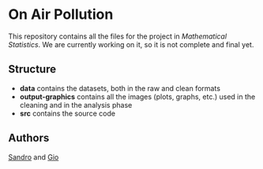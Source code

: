 # On Air Pollution

This repository contains all the files for the project in *Mathematical Statistics*. We are currently working on it, so it is not complete and final yet.

## Structure

-   **data** contains the datasets, both in the raw and clean formats
-   **output-graphics** contains all the images (plots, graphs, etc.) used in the cleaning and in the analysis phase
-   **src** contains the source code

## Authors

[Sandro](https://github.com/sandromikautadze) and [Gio](https://github.com/giovanni-demuri)
